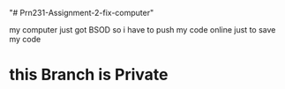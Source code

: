 "# Prn231-Assignment-2-fix-computer" 

my computer just got BSOD so i have to push my code online just to save my code 
# this Branch is Private
